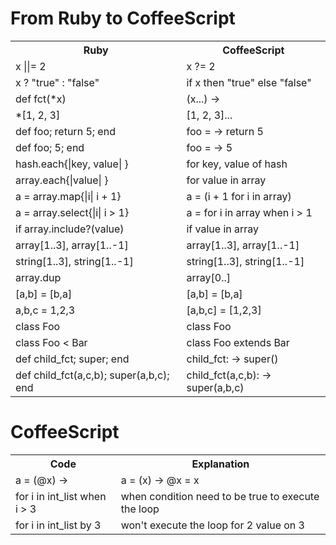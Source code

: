 # From Ruby to CoffeeScript

<table>
  <tr>
    <th>Ruby</th>
    <th>CoffeeScript</th>
  </tr>
  <tr>
    <td>x ||= 2</td>
    <td>x ?= 2</td>
  </tr>
  <tr>
    <td>x ? "true" : "false"</td>
    <td>if x then "true" else "false"</td>
  </tr>
  <tr>
  <tr>
    <td>def fct(*x)</td>
    <td>(x...) -></td>
  </tr>
  <tr>
    <td>*[1, 2, 3]</td>
    <td>[1, 2, 3]...</td>
  </tr>
  <tr>
    <td>def foo; return 5; end</td>
    <td>foo = -> return 5</td>
  </tr>
  <tr>
    <td>def foo; 5; end</td>
    <td>foo = -> 5</td>
  </tr>
  <tr>
    <td>hash.each{|key, value| }</td>
    <td>for key, value of hash</td>
  </tr>
  <tr>
    <td>array.each{|value| }</td>
    <td>for value in array</td>
  </tr>
  <tr>
    <td>a = array.map{|i| i + 1}</td>
    <td>a = (i + 1 for i in array)</td>
  </tr>
  <tr>
    <td>a = array.select{|i| i > 1}</td>
    <td>a = for i in array when i > 1</td>
  </tr>
  <tr>
    <td>if array.include?(value)</td>
    <td>if value in array</td>
  </tr>
  <tr>
    <td>array[1..3], array[1..-1]</td>
    <td>array[1..3], array[1..-1]</td>
  </tr>
  <tr>
    <td>string[1..3], string[1..-1]</td>
    <td>string[1..3], string[1..-1]</td>
  </tr>
  <tr>
    <td>array.dup</td>
    <td>array[0..]</td>
  </tr>
  </tr>
    <td>[a,b] = [b,a]</td>
    <td>[a,b] = [b,a]</td>
  </tr>
  </tr>
    <td>a,b,c = 1,2,3</td>
    <td>[a,b,c] = [1,2,3]</td>
  </tr>
  </tr>
    <td>class Foo</td>
    <td>class Foo</td>
  </tr>
  </tr>
    <td>class Foo < Bar</td>
    <td>class Foo extends Bar</td>
  </tr>
  </tr>
    <td>def child_fct; super; end</td>
    <td>child_fct: -> super()</td>
  </tr>
  </tr>
    <td>def child_fct(a,c,b); super(a,b,c); end</td>
    <td>child_fct(a,c,b): -> super(a,b,c)</td>
  </tr>
</table>

# CoffeeScript

<table>
  <tr>
    <th>Code</th>
    <th>Explanation</th>
  </tr>
  <tr>
    <td>a = (@x) -></td>
    <td>a = (x) -> @x = x</td>
  </tr>
  <tr>
    <td>for i in int_list when i > 3</td>
    <td>when condition need to be true to execute the loop</td>
  </tr>
  <tr>
    <td>for i in int_list by 3</td>
    <td>won't execute the loop for 2 value on 3</td>
  </tr>
</table>
